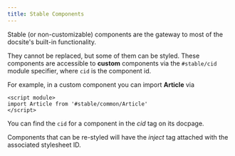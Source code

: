 ```yaml
---
title: Stable Components
---
```


Stable (or non-customizable) components are the gateway to most of the docsite's built-in functionality.  

They cannot be replaced, but some of them can be styled.  These components are accessible to **custom** components via the `#stable/cid` module specifier, where `cid` is the component id.

For example, in a custom component you can import **Article** via

```svelte
<script module>
import Article from '#stable/common/Article'
</script>
```

You can find the `cid` for a component in the *cid* tag on its docpage.

Components that can be re-styled will have the *inject* tag attached with the associated stylesheet ID.
